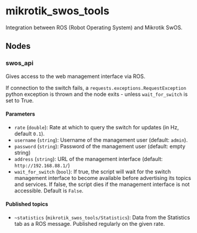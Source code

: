 # mikrotik_swos_tools

Integration between ROS (Robot Operating System) and Mikrotik SwOS.

## Nodes

### swos_api

Gives access to the web management interface via ROS.

If connection to the switch fails, a `requests.exceptions.RequestException` python exception is thrown and the node exits - unless `wait_for_switch` is set to True.

#### Parameters

- `rate` (`double`): Rate at which to query the switch for updates (in Hz, default `0.1`).
- `username` (`string`): Username of the management user (default: `admin`).
- `password` (`string`): Password of the management user (default: empty string)
- `address` (`string`): URL of the management interface (default: `http://192.168.88.1/`)
- `wait_for_switch` (`bool`): If true, the script will wait for the switch management interface to become available before advertising its topics and services. If false, the script dies if the management interface is not accessible. Default is `False`.

#### Published topics

- `~statistics` (`mikrotik_swos_tools/Statistics`): Data from the Statistics tab as a ROS message. Published regularly on the given rate.
